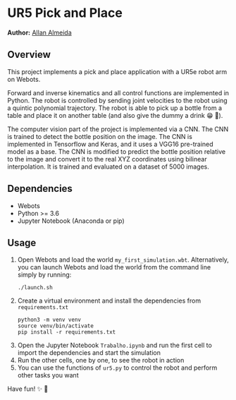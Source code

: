 # UR5 Pick and Place

<b>Author:</b> <a href="https://orcid.org/my-orcid?orcid=0009-0006-2253-4195" target="_blank">Allan Almeida</a>

## Overview

This project implements a pick and place application with a UR5e robot arm on Webots.

Forward and inverse kinematics and all control functions are implemented in Python. The robot is controlled
by sending joint velocities to the robot using a quintic polynomial trajectory.
The robot is able to pick up a bottle from a table
and place it on another table (and also give the dummy a drink :grin: :beer:).

The computer vision part of the project is implemented via a CNN. The CNN is trained
to detect the bottle position on the image. The CNN is implemented in Tensorflow and Keras,
and it uses a VGG16 pre-trained model as a base. The CNN is modified to predict the bottle position relative to the image and convert it to the real XYZ coordinates using bilinear interpolation. It is trained and evaluated on a dataset of 5000 images.

## Dependencies

- Webots
- Python >= 3.6
- Jupyter Notebook (Anaconda or pip)

## Usage

1. Open Webots and load the world `my_first_simulation.wbt`. Alternatively, you can launch Webots and load the world from the command line simply by running:
   ```
   ./launch.sh
   ```
2. Create a virtual environment and install the dependencies from `requirements.txt`
   ```
   python3 -m venv venv
   source venv/bin/activate
   pip install -r requirements.txt
   ```
3. Open the Jupyter Notebook `Trabalho.ipynb` and run the first cell to import the dependencies and start the simulation
4. Run the other cells, one by one, to see the robot in action
5. You can use the functions of `ur5.py` to control the robot and perform other tasks you want

Have fun! :sparkles: :robot:
